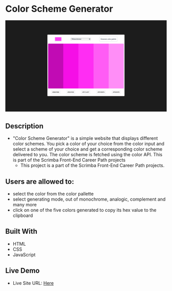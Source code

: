 # Color Scheme Generator


![image](screenshot.png)

## Description
+ "Color Scheme Generator" is a simple website that displays different color schemes. You pick a color of your choice from the color input and select a scheme of your choice and get a corresponding color scheme delivered to you. The color scheme is fetched using the color API. This is part of the Scrimba Front-End Career Path projects
  + This project is a part of the Scrimba Front-End Career Path projects.

## Users are allowed to:

- select the color from the color pallette
- select generating mode, out of monochrome, analogic, complement and many more
- click on one of the five colors generated to copy its hex value to the clipboard

## Built With

+ HTML
+ CSS
+ JavaScript

## Live Demo

- Live Site URL: [Here]()
